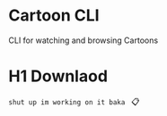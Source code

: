 # Cartoon CLI
CLI for watching and browsing Cartoons


# H1 Downlaod 
`shut up im working on it baka `  📋
  
